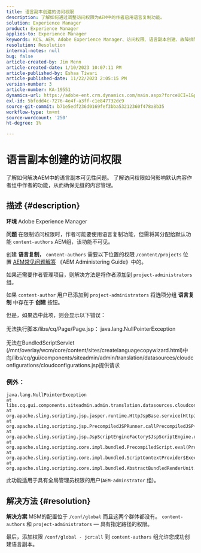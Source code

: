 ```yaml
---
title: 语言副本创建的访问权限
description: 了解如何通过调整访问权限为AEM中的作者启用语言复制功能。
solution: Experience Manager
product: Experience Manager
applies-to: Experience Manager
keywords: KCS、AEM、Adobe Experience Manager、访问权限、语言副本创建、故障排除
resolution: Resolution
internal-notes: null
bug: false
article-created-by: Jim Menn
article-created-date: 1/10/2023 10:07:11 PM
article-published-by: Eshaa Tiwari
article-published-date: 11/22/2023 2:05:15 PM
version-number: 3
article-number: KA-19551
dynamics-url: https://adobe-ent.crm.dynamics.com/main.aspx?forceUCI=1&pagetype=entityrecord&etn=knowledgearticle&id=ded6421c-3391-ed11-aad1-6045bd006b4b
exl-id: 5bfedd4c-7276-4e4f-a3ff-c1e847732dc9
source-git-commit: b71e5edf236d0169fef3bba53212360f478a8b35
workflow-type: tm+mt
source-wordcount: '250'
ht-degree: 1%

---
```


# 语言副本创建的访问权限


了解如何解决AEM中的语言副本可见性问题。 了解访问权限如何影响默认内容作者组中作者的功能，从而确保无缝的内容管理。

## 描述 {#description}


<b>环境</b>
Adobe Experience Manager

<b>问题</b>
在限制访问权限时，作者可能要使用语言复制功能，但需将其分配给默认功能 `content-authors` AEM组，该功能不可见。

创建 <b>语言复制</b>， `content-authors` 需要以下位置的权限 `/content/projects` 位置 [AEM常见问题解答](https://experienceleague.adobe.com/docs/experience-manager-65/administering/introduction/aem-faqs.html?lang=zh-Hans) 《AEM Administering Guide》中的。

如果还需要作者管理项目，则解决方法是将作者添加到 `project-administrators` 组。

如果 `content-author` 用户已添加到 `project-administrators` 将选项分组 <b>语言复制</b> 中存在于 <b>创建</b> 按钮。

但是，如果选中此项，则会显示以下错误：
<br><br>无法执行脚本/libs/cq/Page/Page.jsp： java.lang.NullPointerException<br><br>
无法在BundledScriptServlet (/mnt/overlay/wcm/core/content/sites/createlanguagecopywizard.html)中向/libs/cq/gui/components/siteadmin/admin/translation/datasources/cloudconfigurations/cloudconfigurations.jsp提供请求

### 例外：


```
java.lang.NullPointerException
at libs.cq.gui.components.siteadmin.admin.translation.datasources.cloudconfigurations.cloudconfigurations__002e__jsp._jspService(cloudconfigurations__002e__jsp.java:183)
at org.apache.sling.scripting.jsp.jasper.runtime.HttpJspBase.service(HttpJspBase.java:70)
at org.apache.sling.scripting.jsp.PrecompiledJSPRunner.callPrecompiledJSP(PrecompiledJSPRunner.java:72)
at org.apache.sling.scripting.jsp.JspScriptEngineFactory$JspScriptEngine.eval(JspScriptEngineFactory.java:583)
at org.apache.sling.scripting.core.impl.bundled.PrecompiledScript.eval(PrecompiledScript.java:56)
at org.apache.sling.scripting.core.impl.bundled.ScriptContextProvider$ExecutableContext.eval(ScriptContextProvider.java:170)
at org.apache.sling.scripting.core.impl.bundled.AbstractBundledRenderUnit.eval(AbstractBundledRenderUnit.java:135)
```


此功能适用于具有全局管理员权限的用户(`AEM-adminstrator` 组)。


## 解决方法 {#resolution}


<b>解决方案</b>
MSM的配置位于 `/conf/global` 而且这两个群体都没有。 `content-authors` 和 `project-administrators`  — 具有指定路径的权限。

最后，添加权限 `/conf/global - jcr:all` 到 `content-authors` 组允许您成功创建语言副本。
